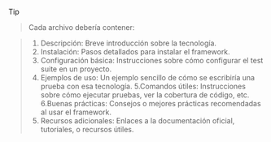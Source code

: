 > [!TIP]

> Cada archivo debería contener:

> 1. Descripción: Breve introducción sobre la tecnología.
> 2. Instalación: Pasos detallados para instalar el framework.
> 3. Configuración básica: Instrucciones sobre cómo configurar el test suite en un proyecto.
> 4. Ejemplos de uso: Un ejemplo sencillo de cómo se escribiría una prueba con esa tecnología.
> 5.Comandos útiles: Instrucciones sobre cómo ejecutar pruebas, ver la cobertura de código, etc.
> 6.Buenas prácticas: Consejos o mejores prácticas recomendadas al usar el framework.
> 7. Recursos adicionales: Enlaces a la documentación oficial, tutoriales, o recursos útiles.

